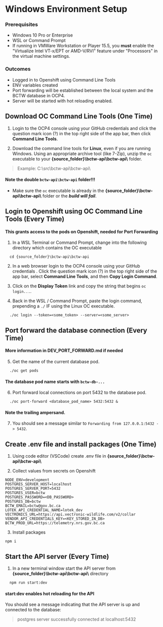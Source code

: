 # Windows Environment Setup

### Prerequisites

- Windows 10 Pro or Enterprise
- WSL or Command Prompt
- If running in VMWare Workstation or Player 15.5, you **must** enable the "Virtualize Intel VT-x/EPT or AMD-V/RVI" feature under "Processors" in the virtual machine settings.

### Outcomes

- Logged in to Openshift using Command Line Tools
- ENV variables created
- Port forwarding will be established between the local system and the BCTW database in OCP4.
- Server will be started with hot reloading enabled.

## Download OC Command Line Tools (One Time)

1. Login to the OCP4 console using your GitHub credentials and click the question mark icon (?) in the top right side of the app bar, then click **Command Line Tools**.

2. Download the command line tools for **Linux**, even if you are running Windows. Using an appropriate archive tool (like 7-Zip), unzip the `oc` executable to your **{source_folder}\bctw-api\bctw-api\\** folder.

> Example: C:\src\bctw-api\bctw-api\

#### Note the double `bctw-api\bctw-api` folder!!!

- Make sure the `oc` executable is already in the **{source_folder}\bctw-api\bctw-api\\** folder or the **_build will fail_**.

## Login to Openshift using OC Command Line Tools (Every Time)

#### This grants access to the pods on Openshift, needed for Port Forwarding

1. In a WSL Terminal or Command Prompt, change into the following directory which contains the OC executable

```
  cd {source_folder}\bctw-api\bctw-api
```

2. In a web browser login to the OCP4 console using your GitHub credentials . Click the question mark icon (?) in the top right side of the app bar, select **Command Line Tools**, and then **Copy Login Command**.

3. Click on the **Display Token** link and copy the string that begins `oc login...`.

4. Back in the WSL / Command Prompt, paste the login command, prepending a `./` IF using the Linux OC executable.

```
  ./oc login --token=<some_token> --server=<some_server>
```

## Port forward the database connection (Every Time)

#### More information in DEV_PORT_FORWARD.md if needed

5. Get the name of the current database pod.

```
  ./oc get pods
```

#### The database pod name starts with `bctw-db-...`

6. Port forward local connections on port 5432 to the database pod.

```
  ./oc port-forward <database_pod_name> 5432:5432 &
```

#### Note the trailing ampersand.

7. You should see a message similar to `Forwarding from 127.0.0.1:5432 -> 5432`.

## Create .env file and install packages (One Time)

1. Using code editor (VSCode) create .env file in **{source_folder}\bctw-api\bctw-api\\**

2. Collect values from secrets on Openshift

```
NODE_ENV=development
POSTGRES_SERVER_HOST=localhost
POSTGRES_SERVER_PORT=5432
POSTGRES_USER=bctw
POSTGRES_PASSWORD=<DB_PASSWORD>
POSTGRES_DB=bctw
BCTW_EMAIL=bctw@gov.bc.ca
LOTEK_API_CREDENTIAL_NAME=lotek_dev
VECTRONICS_URL=https://api.vectronic-wildlife.com/v2/collar
VENDOR_API_CREDENTIALS_KEY=<KEY_STORED_IN_DB>
BCTW_PROD_URL=https://telemetry.nrs.gov.bc.ca
```
3. Install packages

```
npm i
```

## Start the API server (Every Time)

1. In a new terminal window start the API server from **{source_folder}\bctw-api\bctw-api\\** directory

```
  npm run start:dev
```

#### start:dev enables hot reloading for the API

You should see a message indicating that the API server is up and connected to the database:

> postgres server successfully connected at localhost:5432
